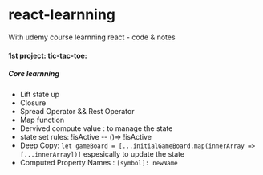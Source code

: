# react-learnning
With udemy course learnning react - code &amp; notes

#### 1st project: tic-tac-toe:
##### Core learnning
- Lift state up
- Closure
- Spread Operator && Rest Operator
- Map function
- Dervived compute value : to manage the state
- state set rules: !isActive -- ()=> !isActive
- Deep Copy: ``` let gameBoard = [...initialGameBoard.map(innerArray => [...innerArray])] ```  espesically to update the state
- Computed Property Names : `[symbol]: newName`
